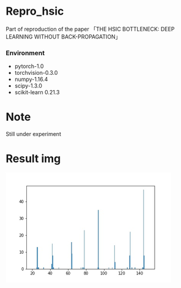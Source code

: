 # Repro_hsic
 Part of  reproduction of the paper 「THE HSIC BOTTLENECK: DEEP LEARNING WITHOUT BACK-PROPAGATION」
### Environment
 - pytorch-1.0
 - torchvision-0.3.0
 - numpy-1.16.4
 - scipy-1.3.0
 - scikit-learn 0.21.3
# Note
 Still under experiment 
# Result img
![Image text](https://github.com/OuAzusaKou/repro_hsic/blob/master/checkpoint_cnn_multilayer2.jpg)
